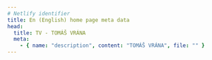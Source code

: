 ```yaml
---
# Netlify identifier
title: En (English) home page meta data
head:
  title: TV - TOMÁŠ VRÁNA
  meta:
    - { name: "description", content: "TOMÁŠ VRÁNA", file: "" }
---
```

